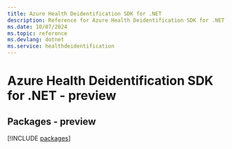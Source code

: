 ```yaml
---
title: Azure Health Deidentification SDK for .NET
description: Reference for Azure Health Deidentification SDK for .NET
ms.date: 10/07/2024
ms.topic: reference
ms.devlang: dotnet
ms.service: healthdeidentification
---
```

# Azure Health Deidentification SDK for .NET - preview
## Packages - preview
[!INCLUDE [packages](health-deidentification-index.md)]
